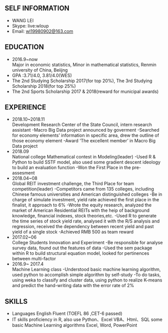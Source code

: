 ## SELF INFORMATION
  - WANG LEI
  - Skype: live:wloup 
  - Email: wl19980902@163.com

## EDUCATION
- 2016.9~now  
  Major in economic statistics, Minor in mathematical statistics, Renmin university of China, Beiijng
- GPA :3.71/4.0, 3.81/4.0(WES)
- The 2nd Studying Scholarship 2017(for top 20%), The 3rd Studying Scholarship 2018(for top 25%)
- The 2nd Sports Scholarship 2017 & 2018(reward for municipal awards)

## EXPERIENCE
- 2018.10~2018.11  
  Development Research Center of the State Council, intern research assistant
  -Macro Big Data project announced by goverment
  -Searched for economy elements’ information in specific area, drew the outline of those economy element
  -Award ‘The excellent member’ in Macro Big Data project
- 2018.09  
  National college Mathematical contest in Modeling(leader) 
  -Used R & Python to build SSTF model,  also used some gradient descent ideology to build an evaluation function
  -Won the First Place in the pre-assesment
- 2018.04~08  
  Global REIT investment challenge, the Third Place for team competition(leader)
  -Competitors came from 135 colleges, including Chinese famous universities and American distinguished colleges
  -Be in charge of simulate investment, yield rate achieved the first place in the finalist, it approach to 6% 
  -Wrote the equity research, analyzed the market of  American Residential REITs with the heip of background knowledge, financial indexes, stock theories,etc.
  -Used R to generate the time series of stock yield rate, analysed it with the R/S analysis and regression, received the dependency between recent yield and past yield of a single stock
  -Achieved RMB 500 as team reward
- 2017.02~06  
  College Students Innovation and Experiment
  -Be responsible for analyse survey data, found out the features of data
  -Used the sem package within R to build structural equation model, looked for pertinences between multi-factor
- 2016.9~ 2017.4  
  Machine Learning class
  -Understood basic machine learning algorithm, used python to accomplish simple algorithm by self-study
  -To do tasks, using weka to classify and cluster data, using python to realize K-means and predict the hand-writing data with the error rate of 2% 

## SKILLS
- Languages	English	Fluent (TOEFL 86  ,CET-6 passed)
- IT skills	proficiency in R, also use Python、Excel  VBA、Html、SQL
            some basic Machine Learning algorithms
            Excel, Word, PowerPoint
